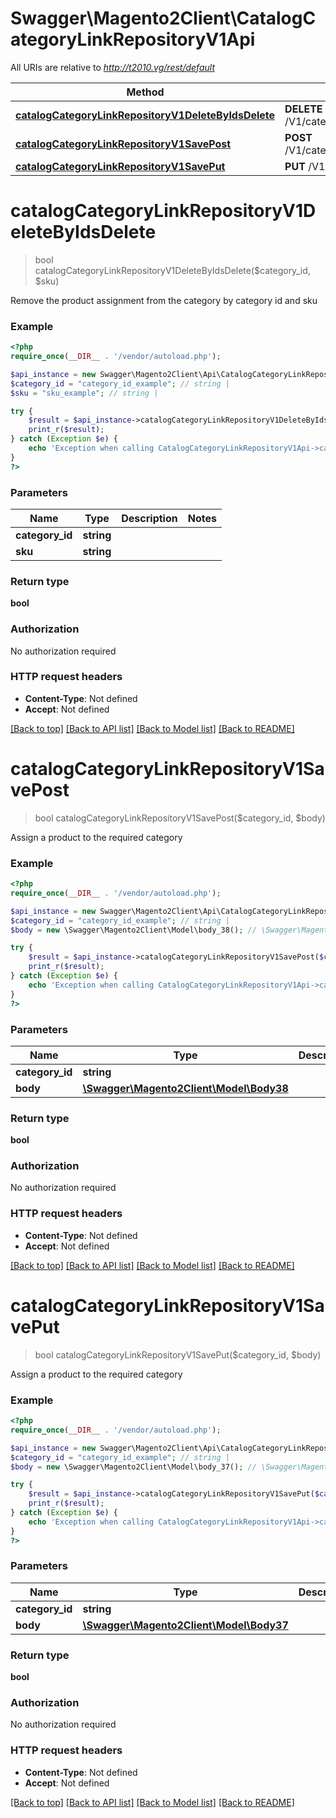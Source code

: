 # Swagger\Magento2Client\CatalogCategoryLinkRepositoryV1Api

All URIs are relative to *http://t2010.vg/rest/default*

Method | HTTP request | Description
------------- | ------------- | -------------
[**catalogCategoryLinkRepositoryV1DeleteByIdsDelete**](CatalogCategoryLinkRepositoryV1Api.md#catalogCategoryLinkRepositoryV1DeleteByIdsDelete) | **DELETE** /V1/categories/{categoryId}/products/{sku} | 
[**catalogCategoryLinkRepositoryV1SavePost**](CatalogCategoryLinkRepositoryV1Api.md#catalogCategoryLinkRepositoryV1SavePost) | **POST** /V1/categories/{categoryId}/products | 
[**catalogCategoryLinkRepositoryV1SavePut**](CatalogCategoryLinkRepositoryV1Api.md#catalogCategoryLinkRepositoryV1SavePut) | **PUT** /V1/categories/{categoryId}/products | 


# **catalogCategoryLinkRepositoryV1DeleteByIdsDelete**
> bool catalogCategoryLinkRepositoryV1DeleteByIdsDelete($category_id, $sku)



Remove the product assignment from the category by category id and sku

### Example
```php
<?php
require_once(__DIR__ . '/vendor/autoload.php');

$api_instance = new Swagger\Magento2Client\Api\CatalogCategoryLinkRepositoryV1Api();
$category_id = "category_id_example"; // string | 
$sku = "sku_example"; // string | 

try {
    $result = $api_instance->catalogCategoryLinkRepositoryV1DeleteByIdsDelete($category_id, $sku);
    print_r($result);
} catch (Exception $e) {
    echo 'Exception when calling CatalogCategoryLinkRepositoryV1Api->catalogCategoryLinkRepositoryV1DeleteByIdsDelete: ', $e->getMessage(), PHP_EOL;
}
?>
```

### Parameters

Name | Type | Description  | Notes
------------- | ------------- | ------------- | -------------
 **category_id** | **string**|  |
 **sku** | **string**|  |

### Return type

**bool**

### Authorization

No authorization required

### HTTP request headers

 - **Content-Type**: Not defined
 - **Accept**: Not defined

[[Back to top]](#) [[Back to API list]](../../README.md#documentation-for-api-endpoints) [[Back to Model list]](../../README.md#documentation-for-models) [[Back to README]](../../README.md)

# **catalogCategoryLinkRepositoryV1SavePost**
> bool catalogCategoryLinkRepositoryV1SavePost($category_id, $body)



Assign a product to the required category

### Example
```php
<?php
require_once(__DIR__ . '/vendor/autoload.php');

$api_instance = new Swagger\Magento2Client\Api\CatalogCategoryLinkRepositoryV1Api();
$category_id = "category_id_example"; // string | 
$body = new \Swagger\Magento2Client\Model\body_38(); // \Swagger\Magento2Client\Model\Body38 | 

try {
    $result = $api_instance->catalogCategoryLinkRepositoryV1SavePost($category_id, $body);
    print_r($result);
} catch (Exception $e) {
    echo 'Exception when calling CatalogCategoryLinkRepositoryV1Api->catalogCategoryLinkRepositoryV1SavePost: ', $e->getMessage(), PHP_EOL;
}
?>
```

### Parameters

Name | Type | Description  | Notes
------------- | ------------- | ------------- | -------------
 **category_id** | **string**|  |
 **body** | [**\Swagger\Magento2Client\Model\Body38**](../Model/body_38.md)|  | [optional]

### Return type

**bool**

### Authorization

No authorization required

### HTTP request headers

 - **Content-Type**: Not defined
 - **Accept**: Not defined

[[Back to top]](#) [[Back to API list]](../../README.md#documentation-for-api-endpoints) [[Back to Model list]](../../README.md#documentation-for-models) [[Back to README]](../../README.md)

# **catalogCategoryLinkRepositoryV1SavePut**
> bool catalogCategoryLinkRepositoryV1SavePut($category_id, $body)



Assign a product to the required category

### Example
```php
<?php
require_once(__DIR__ . '/vendor/autoload.php');

$api_instance = new Swagger\Magento2Client\Api\CatalogCategoryLinkRepositoryV1Api();
$category_id = "category_id_example"; // string | 
$body = new \Swagger\Magento2Client\Model\body_37(); // \Swagger\Magento2Client\Model\Body37 | 

try {
    $result = $api_instance->catalogCategoryLinkRepositoryV1SavePut($category_id, $body);
    print_r($result);
} catch (Exception $e) {
    echo 'Exception when calling CatalogCategoryLinkRepositoryV1Api->catalogCategoryLinkRepositoryV1SavePut: ', $e->getMessage(), PHP_EOL;
}
?>
```

### Parameters

Name | Type | Description  | Notes
------------- | ------------- | ------------- | -------------
 **category_id** | **string**|  |
 **body** | [**\Swagger\Magento2Client\Model\Body37**](../Model/body_37.md)|  | [optional]

### Return type

**bool**

### Authorization

No authorization required

### HTTP request headers

 - **Content-Type**: Not defined
 - **Accept**: Not defined

[[Back to top]](#) [[Back to API list]](../../README.md#documentation-for-api-endpoints) [[Back to Model list]](../../README.md#documentation-for-models) [[Back to README]](../../README.md)

